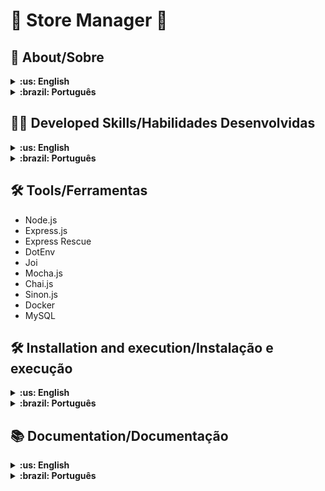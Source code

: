 # :shopping_cart: Store Manager :department_store:

## :page_with_curl: About/Sobre

<details>
  <summary markdown="span"><strong>:us: English</strong></summary><br />

Node.js and Express.js project developed by [Gustavo da Silva](https://www.linkedin.com/in/gustavocdn/) at the end of Unit 23 of Trybe's Web Development course. I was approved with 100% of the mandatory and optional requirements met.

We had to create a RESTful API using MSC (Model-Service-Controller) architecture and implement unit tests with Mocha, Chai and Sinon.
<br />

</details>

<details>
  <summary markdown="span"><strong>:brazil: Português</strong></summary><br />

Projeto Node.js e Express.js desenvolvido por [Gustavo da Silva](https://www.linkedin.com/in/gustavocdn/) ao final do Bloco 23 do curso de Desenvolvimento Web da Trybe. Fui aprovado com 100% dos requisitos obrigatórios e opcionais atingidos.

Tivemos que criar uma API RESTful usando a arquitetura MSC (Model-Service-Controller) e implementar testes unitários com Mocha, Chai e Sinon.
<br />

</details>

## :man_technologist: Developed Skills/Habilidades Desenvolvidas

<details>
  <summary markdown="span"><strong>:us: English</strong></summary><br />

- Create an Express.js application
- Create a RESTful API using MSC (Model-Service-Controller) architecture
- Validate requests' data with the Joi library
- Implement unit tests with Mocha, Chai and Sinon
<br />
</details>

<details>
  <summary markdown="span"><strong>:brazil: Português</strong></summary><br />

- Criar uma aplicação Express.js
- Criar uma API RESTful usando arquitetura MSC (Model-Service-Controller)
- Validar dados das requisições com a biblioteca Joi
- Implementar testes unitários com Mocha, Chai e Sinon
<br />
</details>

## :hammer_and_wrench: Tools/Ferramentas

- Node.js
- Express.js
- Express Rescue
- DotEnv
- Joi
- Mocha.js
- Chai.js
- Sinon.js
- Docker
- MySQL

## :hammer_and_wrench: Installation and execution/Instalação e execução

<details>
  <summary markdown="span"><strong>:us: English</strong></summary><br />

To run this application you need to have **Git**, **Docker** and **Docker Compose** installed on your machine. Docker Compose needs to be at **1.29** version or superior.

### 1 - Clone the repository

```sh
git clone git@github.com:GusttavoCDN/store_manager.git
```

### 2 - Run the containers by running the command below in the application folder

```sh
docker-compose up -d
```

### 3 - Run the SQL Script to create the database

Connect to the MySQL server running on the 3306 port using a MySQL client of your choice. With the following credentials:

- host: `db`
- user: `root`
- password: `password`

Then, in the client, run the scripts in the `migration.sql` and `seed.sql` files.

### 4 - Run this command to attach the container to your terminal

```sh
docker exec -it store_manager bash
```

### 5 - On the attached container, install the dependencies and run the application

Install the dependencies:

```sh
npm install
```

Run the application:

```sh
npm start
```

### 6 - Access the documentation and make requests to the server running on the port 3000

Access the route http://localhost:3000/docs/en to see the English documentation and try the API. If you prefer, you can use a HTTP requests client of your choice (Insomnia, Thunder Client, etc) to make requests.

### 7 - Check the tests coverage by running the following command on the attached terminal

```sh
npm run test:mocha
```

<br />
</details>

<details>
  <summary markdown="span"><strong>:brazil: Português</strong></summary><br />

Para rodar está aplicação é necessário ter **Git**, **Docker** e o **Docker Compose** instalados no seu computador. O Docker Compose precisa estar na versão **1.29** ou superior.

### 1 - Clone o repositório

```sh
git clone git@github.com:raphaelalmeidamartins/store-manager.git
```

### 2 - Rode os containers executando o comando abaixo na pasta raiz da aplicação

```sh
docker-compose up -d
```

### 3 - Execute os scripts SQL para criar o banco de dados

Conecte ao servidor MySQL rodando na porta 3306 usando um cliente MySQL de sua preferência. Utilize as seguintes credenciais:

- host: `db`
- user: `root`
- password: `password`

Então, no cliente, execute os scripts que estão nos arquivos `migration.sql` e `seed.sql`.

### 4 - Rode o comando para abrir o terminal do container store_manager

```sh
docker exec -it store_manager bash
```

### 5 - No terminal do container, installe as dependências e execute a aplicação

Instalando dependências:

```sh
npm install
```

Executando aplicação:

```sh
npm start
```

### 6 - Acesse a documentação e faça requisições para o servidor aberto na porta 3000

Acesse a rota http://localhost:3000/docs/br para acessar a documentação em português e testar a API. Se preferir, utilize um cliente de requisições HTTP de sua preferência (Insomnia, Thunder Client, etc) para fazer as requisições.

### 7 - Rode o seguinte comando no terminal do container para verificar a cobertura dos testes

```sh
npm run test:mocha
```

<br />
</details>

## :books: Documentation/Documentação

<details>
  <summary markdown="span"><strong>:us: English</strong></summary><br />

With the application running, enter the http://localhost:3000/docs route on your browser to see Documentation and try the API.
<br />

</details>

<details>
  <summary markdown="span"><strong>:brazil: Português</strong></summary><br />

Com a aplicação em execução, acesse a rota http://localhost:3000/docs no navegador para ver a documentação.
<br />

</details>
